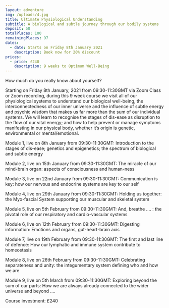 ```yaml
---
layout: adventure
img: /uploads/4.jpg
title: Ultimate Physiological Understanding
subtitle: A biological and subtle journey through our bodily systems
deposit: 50
totalPlaces: 100
remainingPlaces: 97
dates:
  - date: Starts on Friday 8th January 2021
    description: Book now for 20% discount
prices:
  - price: £240
    description: 9 weeks to Optimum Well-Being
---
```

How much do you really know about yourself?

Starting on Friday 8th January, 2021 from 09:30-11:30GMT via Zoom Class or Zoom recording, during this 9 week course we visit all of our physiological systems to understand our biological well-being, the interconnectedness of our inner universe and the influence of subtle energy and psychic wisdom that makes us far more than the sum of our individual systems. We will learn to recognise the stages of dis-ease as disruption to the flow of our vital energy; and how to help prevent or manage symptoms manifesting in our physical body, whether it’s origin is genetic, environmental or mental/emotional.

Module 1, live on 8th January from 09:30-11:30GMT: Introduction to the stages of dis-ease; genetics and epigenetics; the spectrum of biological and subtle energy

Module 2, live on 15th January from 09:30-11:30GMT: The miracle of our mind-brain organ: aspects of consciousness and human-ness

Module 3, live on 22nd January from 09:30-11:30GMT: Communication is key: how our nervous and endocrine systems are key to our self

Module 4, live on 29th January from 09:30-11:30GMT: Holding us together: the Myo-fascial System supporting our muscular and skeletal system

Module 5, live on 5th February from 09:30-11:30GMT: And, breathe …. : the pivotal role of our respiratory and cardio-vascular systems

Module 6, live on 12th February from 09:30-11:30GMT: Digesting information: Emotions and organs, gut-heart-brain axis

Module 7, live on 19th February from 09:30-11:30GMT: The first and last line of defence: How our lymphatic and immune system contribute to homeostasis

Module 8, live on 26th February from 09:30-11:30GMT: Celebrating separateness and unity: the integumentary system defining who and how we are

Module 9, live on 5th March from 09:30-11:30GMT: Exploring beyond the sum of our parts: How we are always already connected to the wider universe and beyond ….

Course investment: £240